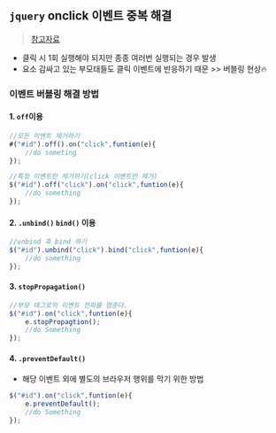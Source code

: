 ## `jquery` onclick 이벤트 중복 해결
> [참고자료](https://tmdrnr96.tistory.com/19)
- 클릭 시 1회 실행해야 되지만 종종 여러번 실행되는 경우 발생
- 요소 감싸고 있는 부모태들도 클릭 이벤트에 반응하기 때문 >> 버블링 현상🔥

### 이벤트 버블링 해결 방법
#### 1. ` off `이용
```js
//모든 이벤트 제거하기
#("#id").off().on("click",funtion(e){
	//do someting
});

//특정 이벤트만 제거하기(click 이벤트만 제거)
$("#id").off("click").on("click",funtion(e){
	//do something
});
```

#### 2. `.unbind()` `bind()` 이용
```js
//unbind 후 bind 하기
$("#id").unbind("click").bind("click",funtion(e){
	//do something
});
```

#### 3. `stopPropagation()`
```js
//부모 태그로의 이벤트 전파를 멈춘다.
$("#id").on("click",funtion(e){
	e.stopPropagtion();
    //do Something
});
```

#### 4. `.preventDefault()`
- 해당 이벤트 외에 별도의 브라우저 행위를 막기 위한 방법


```js
$("#id").on("click",funtion(e){
	e.preventDefault();
    //do Something
});

```
